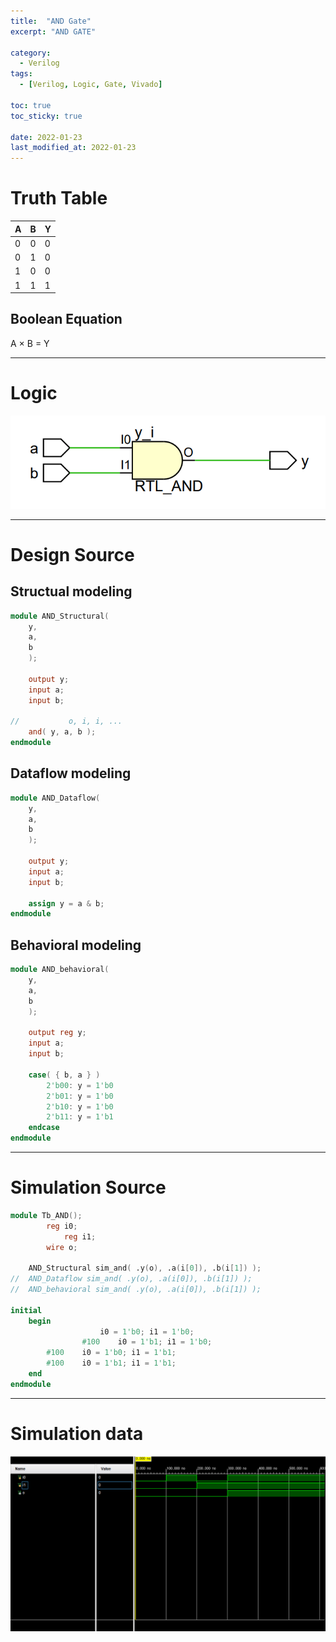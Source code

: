 ```yaml
---
title:  "AND Gate"
excerpt: "AND GATE"

category:
  - Verilog
tags:
  - [Verilog, Logic, Gate, Vivado]

toc: true
toc_sticky: true
 
date: 2022-01-23
last_modified_at: 2022-01-23
---
```


# Truth Table

|  A  |  B  |  Y  |
|-----|-----|-----|
|  0  |  0  |  0  |
|  0  |  1  |  0  |
|  1  |  0  |  0  |
|  1  |  1  |  1  |

## Boolean Equation

A × B = Y

---

# Logic

![AND](gate.png)

---

# Design Source

## Structual modeling

```verilog
module AND_Structural(
	y,
	a,
	b
	);
     
	output y;
	input a;
	input b;

//           o, i, i, ...
	and( y, a, b );
endmodule
```

## Dataflow modeling

```verilog
module AND_Dataflow(
	y,
	a,
	b
	);
     
	output y;
	input a;
	input b;

	assign y = a & b;
endmodule
```

## Behavioral modeling

```verilog
module AND_behavioral(
	y,
	a,
	b
	);
     
	output reg y;
	input a;
	input b;

	case( { b, a } )
		2'b00: y = 1'b0
		2'b01: y = 1'b0
		2'b10: y = 1'b0
		2'b11: y = 1'b1
	endcase
endmodule
```
---

# Simulation Source

```verilog
module Tb_AND();
     	reg i0;
        	reg i1;
     	wire o;

	AND_Structural sim_and( .y(o), .a(i[0]), .b(i[1]) );
//	AND_Dataflow sim_and( .y(o), .a(i[0]), .b(i[1]) );
//	AND_behavioral sim_and( .y(o), .a(i[0]), .b(i[1]) );

initial
	begin
	         		i0 = 1'b0; i1 = 1'b0;
        		#100 	i0 = 1'b1; i1 = 1'b0;
		#100 	i0 = 1'b0; i1 = 1'b1;
		#100 	i0 = 1'b1; i1 = 1'b1;
	end
endmodule
```
---

# Simulation data

![Tb_AND](tb.png)
